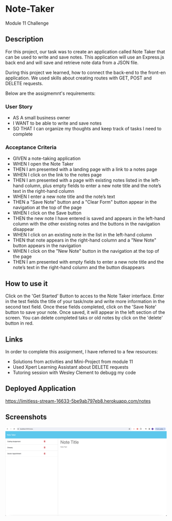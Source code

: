 # Note-Taker

Module 11 Challenge

## Description

For this project, our task was to create an application called Note Taker that can be used to write and save notes. This application will use an Express.js back end and will save and retrieve note data from a JSON file.

During this project we learned, how to connect the back-end to the front-en application. We used skills about creating routes with GET, POST and DELETE requests.

Below are the assigmemnt's requirements:

### User Story

* AS A small business owner
* I WANT to be able to write and save notes
* SO THAT I can organize my thoughts and keep track of tasks I need to complete

### Acceptance Criteria

* GIVEN a note-taking application
* WHEN I open the Note Taker
* THEN I am presented with a landing page with a link to a notes page
* WHEN I click on the link to the notes page
* THEN I am presented with a page with existing notes listed in the left-hand column, plus empty fields to enter a new note title and the note’s text in the right-hand column
* WHEN I enter a new note title and the note’s text
* THEN a "Save Note" button and a "Clear Form" button appear in the navigation at the top of the page
* WHEN I click on the Save button
* THEN the new note I have entered is saved and appears in the left-hand column with the other existing notes and the buttons in the navigation disappear
* WHEN I click on an existing note in the list in the left-hand column
* THEN that note appears in the right-hand column and a "New Note" button appears in the navigation
* WHEN I click on the "New Note" button in the navigation at the top of the page
* THEN I am presented with empty fields to enter a new note title and the note’s text in the right-hand column and the button disappears

## How to use it

Click on the 'Get Started' Button to acces to the Note Taker interface. Enter in the test fields the title of your task/note and write more information in the second text field. Once these fields completed, click on the 'Save Note' button to save your note. Once saved, it will appear in the left section of the screen. You can delete completed taks or old notes by click on the 'delete' button in red.


## Links

In order to complete this assignment, I have referred to a few resources:

* Solutions from activities and Mini-Project from module 11
* Used Xpert Learning Assistant about DELETE requests
* Tutoring session with Wesley Clement to debugg my code

## Deployed Application

https://limitless-stream-16633-5be9ab797eb8.herokuapp.com/notes

## Screenshots

![Website Screenshot](./public/assets/NoteTaker.png)
